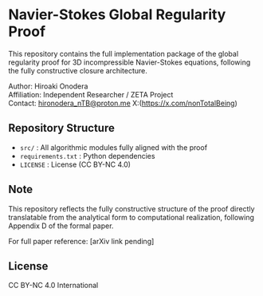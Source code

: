 # Navier-Stokes Global Regularity Proof

This repository contains the full implementation package of the global regularity proof for 3D incompressible Navier-Stokes equations, following the fully constructive closure architecture.

Author: Hiroaki Onodera  
Affiliation: Independent Researcher / ZETA Project  
Contact: hironodera_nTB@proton.me
X:(https://x.com/nonTotalBeing)

## Repository Structure

- `src/` : All algorithmic modules fully aligned with the proof
- `requirements.txt` : Python dependencies
- `LICENSE` : License (CC BY-NC 4.0)

## Note

This repository reflects the fully constructive structure of the proof directly translatable from the analytical form to computational realization, following Appendix D of the formal paper.

For full paper reference: [arXiv link pending]

## License

CC BY-NC 4.0 International
